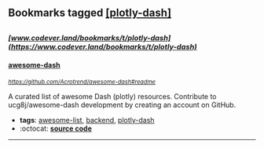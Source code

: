 ## Bookmarks tagged [[plotly-dash]](https://www.codever.land/search?q=[plotly-dash])

_<sup><sup>[www.codever.land/bookmarks/t/plotly-dash](https://www.codever.land/bookmarks/t/plotly-dash)</sup></sup>_
---
#### [awesome-dash](https://github.com/Acrotrend/awesome-dash#readme)
_<sup>https://github.com/Acrotrend/awesome-dash#readme</sup>_

A curated list of awesome Dash (plotly) resources. Contribute to ucg8j/awesome-dash development by creating an account on GitHub.
* **tags**: [awesome-list](../tagged/awesome-list.md), [backend](../tagged/backend.md), [plotly-dash](../tagged/plotly-dash.md)
* :octocat: **[source code](https://github.com/Acrotrend/awesome-dash#readme)**
---

